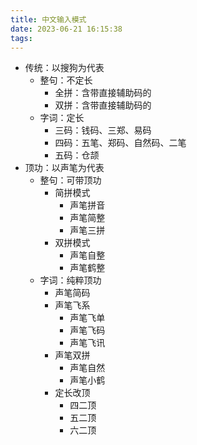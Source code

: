 ```yaml
---
title: 中文输入模式
date: 2023-06-21 16:15:38
tags:
---
```


- 传统：以搜狗为代表
  - 整句：不定长
    - 全拼：含带直接辅助码的
    - 双拼：含带直接辅助码的
  - 字词：定长
    - 三码：钱码、三郑、易码
    - 四码：五笔、郑码、自然码、二笔
    - 五码：仓颉
- 顶功：以声笔为代表
  - 整句：可带顶功
    - 简拼模式
      - 声笔拼音
      - 声笔简整
      - 声笔三拼
    - 双拼模式
      - 声笔自整
      - 声笔鹤整
  - 字词：纯粹顶功
    - 声笔简码
    - 声笔飞系
      - 声笔飞单
      - 声笔飞码
      - 声笔飞讯
    - 声笔双拼
      - 声笔自然
      - 声笔小鹤
    - 定长改顶 
      - 四二顶
      - 五二顶
      - 六二顶